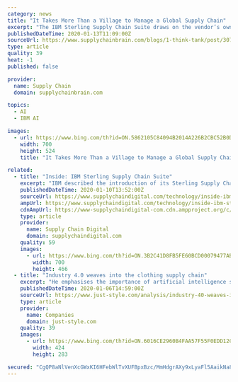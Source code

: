 ```yaml
---
category: news
title: "It Takes More Than a Village to Manage a Global Supply Chain"
excerpt: "The IBM Sterling Supply Chain Suite draws on the vendor’s own highly touted Watson AI technology, as well as IBM Blockchain and the internet of things (IoT). The idea, says the vendor, is to enable “self-correcting” supply chains that learn from experience. The open-platform approach allows for the integration of data and networks from ..."
publishedDateTime: 2020-01-13T11:09:00Z
sourceUrl: https://www.supplychainbrain.com/blogs/1-think-tank/post/30710-it-takes-more-than-a-village-to-manage-a-global-supply-chain
type: article
quality: 39
heat: -1
published: false

provider:
  name: Supply Chain
  domain: supplychainbrain.com

topics:
  - AI
  - IBM AI

images:
  - url: https://www.bing.com/th?id=ON.5862105C84094B2014A226B2CBC52B0D
    width: 700
    height: 524
    title: "It Takes More Than a Village to Manage a Global Supply Chain"

related:
  - title: "Inside: IBM Sterling Supply Chain Suite"
    excerpt: "IBM described the introduction of its Sterling Supply Chain Suite as “an integrated supply chain suite, embedded with Watson AI and IBM Blockchain and open to developers, to help organisations make their supply chains smarter, more efficient and better able to make decisions to adjust to disruptions and opportunities in an era when ..."
    publishedDateTime: 2020-01-10T13:52:00Z
    sourceUrl: https://www.supplychaindigital.com/technology/inside-ibm-sterling-supply-chain-suite
    ampUrl: https://www.supplychaindigital.com/technology/inside-ibm-sterling-supply-chain-suite?amp
    cdnAmpUrl: https://www-supplychaindigital-com.cdn.ampproject.org/c/s/www.supplychaindigital.com/technology/inside-ibm-sterling-supply-chain-suite?amp
    type: article
    provider:
      name: Supply Chain Digital
      domain: supplychaindigital.com
    quality: 59
    images:
      - url: https://www.bing.com/th?id=ON.3B2C41D8FB5FE60BCD00079477AB3402
        width: 700
        height: 466
  - title: "Industry 4.0 weaves into the clothing supply chain"
    excerpt: "He emphasises the importance of artificial intelligence solutions and the use of robotics, machine vision, machine learning, natural language processing and big data analysis \"to become a more efficient and productive method of production.\" Industry 4.0 ..."
    publishedDateTime: 2020-01-06T14:59:00Z
    sourceUrl: https://www.just-style.com/analysis/industry-40-weaves-into-the-clothing-supply-chain_id137057.aspx
    type: article
    provider:
      name: Companies
      domain: just-style.com
    quality: 39
    images:
      - url: https://www.bing.com/th?id=ON.6016CE2960B4FAA57F55F0EDD12C346D
        width: 424
        height: 283

secured: "CgQP8aNlVenXcGWxKI6HFebWlTvXUFBpxBzc/MmHdgrAXy9xLyaFl5AaikNa8da6ULX0dW4NbBOvXB7NSzu14dZ9D1D43oQqm/NARjChuzMAwn4ZDdszs7qtOGvPVt+8kThiMWylb2FgOnDV6nDCIh2akvNrE+FLBVNsFDZy50jUjhd1S7s9B2pOhUhsMemRB9//2FYqmLP0LCZGSNiNAKLpTl1NetvV8oysxHYMPrpgYZHd1cdYSZcYJ76BFi/qZlPwxvGWHgpaxtv35CBmcA==;BNeMSo6fqI3XMc2DM2WHOw=="
---
```



